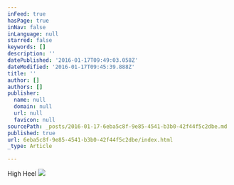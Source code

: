 ```yaml
---
inFeed: true
hasPage: true
inNav: false
inLanguage: null
starred: false
keywords: []
description: ''
datePublished: '2016-01-17T09:49:03.058Z'
dateModified: '2016-01-17T09:45:39.888Z'
title: ''
author: []
authors: []
publisher:
  name: null
  domain: null
  url: null
  favicon: null
sourcePath: _posts/2016-01-17-6eba5c8f-9e85-4541-b3b0-42f44f5c2dbe.md
published: true
url: 6eba5c8f-9e85-4541-b3b0-42f44f5c2dbe/index.html
_type: Article

---
```

High Heel
![](https://the-grid-user-content.s3-us-west-2.amazonaws.com/c9f33863-9278-4a4e-ab10-3893e047aac8.jpg)